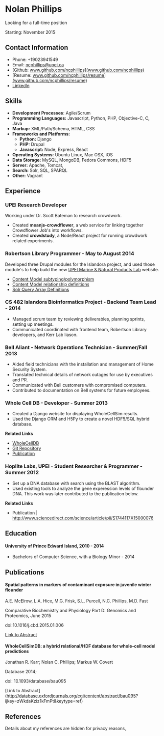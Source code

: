 # Nolan Phillips

Looking for a full-time position

Starting: November 2015

## Contact Information
* Phone: +19023941549
* Email: ncphillips@upei.ca
* [Github: www.github.com/ncphillips](www.github.com/ncphillips)
* [Resume: www.github.com/ncphillips/resume](www.github.com/ncphillips/resume)
* [LinkedIn](ca.linkedin.com/pub/nolan-phillips/68/935/702/)

## Skills
* **Development Processes:** Agile/Scrum
* **Programming Languages:** Javascript, Python, PHP, Objective-C, C, Java
* **Markup:** XML/Path/Schema, HTML, CSS
* **Frameworks and Platforms:**
	* **Python:** Django
	* **PHP:** Drupal
	* **Javascript:** Node, Express, React
* **Operating Systems:** Ubuntu Linux, Mac OSX, iOS
* **Data Storage:** MySQL, MongoDB, Fedora Commons, HDF5
* **Server:** Apache, Tomcat, 
* **Search:** Solr, SQL, SPARQL
* **Other:** Vagrant

## Experience
### UPEI Research Developer
Working under Dr. Scott Bateman to research crowdwork. 

 * Created **meanjs-crowdflower**, a web service for linking together Crowdflower Job's into workflows. 
 * Created **crowdstudy**, a Node/React project for running crowdwork related experiments. 

### Robertson Library Programmer - May to August 2014
Developed three Drupal modules for the Islandora project, and used those module's to help build the new [UPEI Marine & Natural Products Lab](http://www.upeikerrlab.ca/) website. 

* [Content Model subtyping/polymorphism](https://github.com/ncphillips/islandora_cmodel)
* [Content Model relationship definitions](https://github.com/ncphillips/islandora_related_content)
* [Solr Query Array Definitions](https://github.com/ncphillips/islandora_solr_query_set)

### CS 482 Islandora Bioinformatics Project - Backend Team Lead - 2014
* Managed scrum team by reviewing deliverables, planning sprints, setting up meetings.
* Communicated coordinated with frontend team, Robertson Library developers, and Kerr Lab liason. 

### Bell Aliant - Network Operations Technician - Summer/Fall 2013
* Aided field technicians with the installation and management of Home Security System. 
* Translated technical details of network outages for use by executives and PR.
* Communicated with Bell customers with compromised computers.
* Contributed to documentation on Bell systems for future employees.

### Whole Cell DB - Developer - Summer 2013
* Created a Django website for displaying WholeCellSim results.
* Used the Django ORM and H5Py to create a novel HDF5/SQL hybrid database.

__Related Links__
 
 * [WholeCellDB](http://wholecelldb.stanford.edu)
 * [Git Repository](https://github.com/CovertLab/WholeCellDB)
 * [Publication](http://www.ncbi.nlm.nih.gov/pubmed/25231498)
 
### Hoplite Labs, UPEI - Student Researcher & Programmer - Summer 2012
* Set up a DNA database with search using the BLAST algorithm.
* Used existing tools to analyze the gene experession levels of flounder DNA. This work was later contributed to the publication below.

__Related Links__

* Publication  | http://www.sciencedirect.com/science/article/pii/S1744117X15000076

## Education
#### University of Prince Edward Island, 2010 - 2014
* Bachelors of Computer Science, with a Biology Minor - 2014

## Publications
#### Spatial patterns in markers of contaminant exposure in juvenile winter flounder 
A.E. McElrow, L.A. Hice, M.G. Frisk, S.L. Purcell, N.C. Phillips, M.D. Fast

Comparative Biochemistry and Physiology Part D: Genomics and Proteomics, June 2015

doi:10.1016/j.cbd.2015.01.006

[Link to Abstract](http://www.sciencedirect.com/science/article/pii/S1744117X15000076)

#### WholeCellSimDB: a hybrid relational/HDF database for whole-cell model predictions
Jonathan R. Karr; Nolan C. Phillips; Markus W. Covert

Database 2014;

doi: 10.1093/database/bau095

[Link to Abstract](http://database.oxfordjournals.org/cgi/content/abstract/bau095?
ijkey=zWkdaKziz1kFmPt&keytype=ref)

## References
Details about my references are hidden for privacy reasons, 
